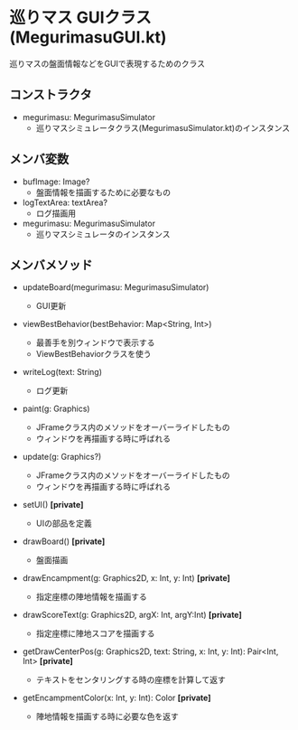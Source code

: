 # 巡りマス GUIクラス(MegurimasuGUI.kt)
巡りマスの盤面情報などをGUIで表現するためのクラス

## コンストラクタ
- megurimasu: MegurimasuSimulator
    - 巡りマスシミュレータクラス(MegurimasuSimulator.kt)のインスタンス

## メンバ変数
- bufImage: Image?
    - 盤面情報を描画するために必要なもの
- logTextArea: textArea?
    - ログ描画用
- megurimasu: MegurimasuSimulator
    - 巡りマスシミュレータのインスタンス

## メンバメソッド
- updateBoard(megurimasu: MegurimasuSimulator)
    - GUI更新

- viewBestBehavior(bestBehavior: Map<String, Int>)
    - 最善手を別ウィンドウで表示する
    - ViewBestBehaviorクラスを使う

- writeLog(text: String)
    - ログ更新

- paint(g: Graphics)
    - JFrameクラス内のメソッドをオーバーライドしたもの
    - ウィンドウを再描画する時に呼ばれる

- update(g: Graphics?)
    - JFrameクラス内のメソッドをオーバーライドしたもの
    - ウィンドウを再描画する時に呼ばれる

- setUI() **[private]**
    - UIの部品を定義

- drawBoard() **[private]**
    - 盤面描画

- drawEncampment(g: Graphics2D, x: Int, y: Int) **[private]**
    - 指定座標の陣地情報を描画する

- drawScoreText(g: Graphics2D, argX: Int, argY:Int) **[private]**
    - 指定座標に陣地スコアを描画する

- getDrawCenterPos(g: Graphics2D, text: String, x: Int, y: Int): Pair<Int, Int> **[private]**
    - テキストをセンタリングする時の座標を計算して返す

- getEncampmentColor(x: Int, y: Int): Color **[private]**
    - 陣地情報を描画する時に必要な色を返す
